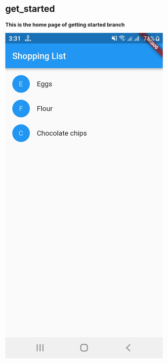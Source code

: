 # get_started

### This is the home page of getting started branch

![get-started](https://github.com/mehedihasanshakil7/Flutter-Calculator-Project/blob/get-started/img/get_started.jpg)
